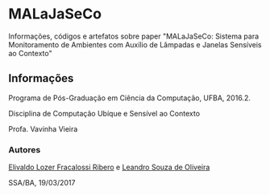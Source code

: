 # MALaJaSeCo
Informações, códigos e artefatos sobre paper "MALaJaSeCo: Sistema para Monitoramento de Ambientes com Auxílio de Lâmpadas e Janelas Sensíveis ao Contexto"

## Informações
Programa de Pós-Graduação em Ciência da Computação, UFBA, 2016.2.

Disciplina de Computação Ubíque e Sensível ao Contexto

Profa. Vavinha Vieira

### Autores
[Elivaldo Lozer Fracalossi Ribero](https://github.com/elivaldolozer/) e [Leandro Souza de Oliveira](https://github.com/leojl/)

SSA/BA, 19/03/2017

